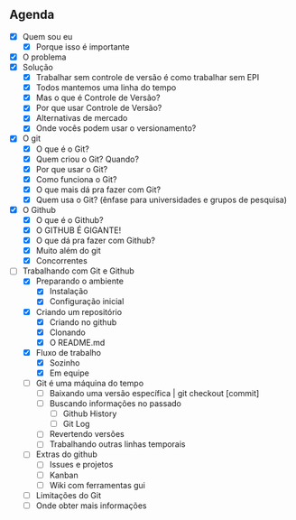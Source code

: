 ## Agenda

- [x] Quem sou eu
  - [x] Porque isso é importante
- [x] O problema
- [x] Solução
  - [x] Trabalhar sem controle de versão é como trabalhar sem EPI
  - [x] Todos mantemos uma linha do tempo
  - [x] Mas o que é Controle de Versão?
  - [x] Por que usar Controle de Versão?
  - [x] Alternativas de mercado
  - [x] Onde vocês podem usar o versionamento?
- [x] O git
  - [x] O que é o Git?
  - [x] Quem criou o Git? Quando?
  - [x] Por que usar o Git?
  - [x] Como funciona o Git?
  - [x] O que mais dá pra fazer com Git?
  - [x] Quem usa o Git? (ênfase para universidades e grupos de pesquisa)
- [x] O Github
  - [x] O que é o Github?
  - [x] O GITHUB É GIGANTE!
  - [x] O que dá pra fazer com Github?
  - [x] Muito além do git
  - [x] Concorrentes
- [ ] Trabalhando com Git e Github
  - [x] Preparando o ambiente
    - [x] Instalação
    - [x] Configuração inicial
  - [x] Criando um repositório
    - [x] Criando no github
    - [x] Clonando
    - [x] O README.md
  - [x] Fluxo de trabalho
    - [x] Sozinho
    - [x] Em equipe
  - [ ] Git é uma máquina do tempo
    - [ ] Baixando uma versão específica | git checkout [commit]
    - [ ] Buscando informações no passado
      - [ ] Github History
      - [ ] Git Log
    - [ ] Revertendo versões
    - [ ] Trabalhando outras linhas temporais
  - [ ] Extras do github
    - [ ] Issues e projetos
    - [ ] Kanban
    - [ ] Wiki
  com ferramentas gui
  - [ ] Limitações do Git
  - [ ] Onde obter mais informações
